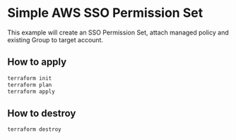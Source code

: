 # Simple AWS SSO Permission Set

This example will create an SSO Permission Set, attach managed policy and existing Group to target account.

## How to apply

```bash
terraform init
terraform plan
terraform apply
```

## How to destroy

```bash
terraform destroy
```
